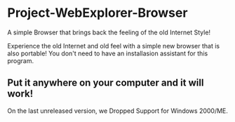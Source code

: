 # Project-WebExplorer-Browser
A simple Browser that brings back the feeling of the old Internet Style!

Experience the old Internet and old feel with a simple new browser that is also portable!
You don't need to have an installasion assistant for this program.

Put it anywhere on your computer and it will work!
-------------------------------------------------------------------------------------------
On the last unreleased version, we Dropped Support for Windows 2000/ME.
